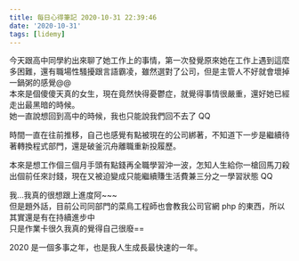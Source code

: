 ```yaml
---
title: 每日心得筆記 2020-10-31 22:39:46
date: '2020-10-31'
tags: [lidemy]
---
```


今天跟高中同學約出來聊了她工作上的事情，第一次發覺原來她在工作上遇到這麼多困難，還有職場性騷擾跟言語霸凌，雖然選對了公司，但是主管人不好就會壞掉一鍋粥的感覺@@  
本來是個傻傻天真的女生，現在竟然快得憂鬱症，就覺得事情很嚴重，還好她已經走出最黑暗的時候。  
她一直說想回到高中的時候，我也只能說我們回不去了 QQ

時間一直在往前推移，自己也感覺有點被現在的公司綁著，不知道下一步是繼續待著轉換程式部門，還是破釜沉舟離職重新投履歷。

本來是想工作個三個月手頭有點錢再全職學習沖一波，怎知人生給你一槍回馬刀殺出個前任來討錢，現在又被迫變成只能繼續賺生活費兼三分之一學習狀態 QQ

我...我真的很想跟上進度阿~~~  
但是題外話，目前公司同部門的菜鳥工程師也會教我公司官網 php 的東西，所以其實還是有在持續進步中  
只是作業卡很久我真的覺得自己很廢==

2020 是一個多事之年，也是我人生成長最快速的一年。
